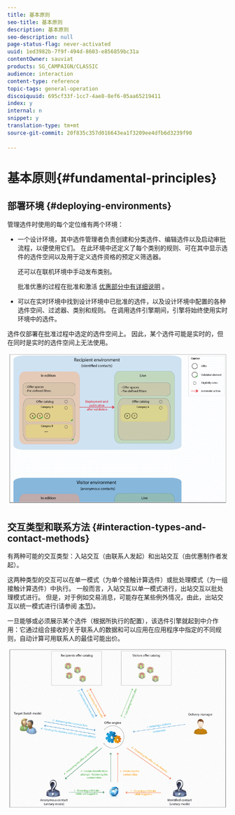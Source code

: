```yaml
---
title: 基本原则
seo-title: 基本原则
description: 基本原则
seo-description: null
page-status-flag: never-activated
uuid: 1ed3982b-7f9f-494d-8603-e856859bc31a
contentOwner: sauviat
products: SG_CAMPAIGN/CLASSIC
audience: interaction
content-type: reference
topic-tags: general-operation
discoiquuid: 695cf33f-1cc7-4ae8-8ef6-05aa65219411
index: y
internal: n
snippet: y
translation-type: tm+mt
source-git-commit: 20f835c357d016643ea1f3209ee4dfb6d3239f90

---
```



# 基本原则{#fundamental-principles}

## 部署环境 {#deploying-environments}

管理选件时使用的每个定位维有两个环境：

* 一个设计环境，其中选件管理者负责创建和分类选件、编辑选件以及启动审批流程，以便使用它们。 在此环境中还定义了每个类别的规则、可在其中显示选件的选件空间以及用于定义选件资格的预定义筛选器。

   还可以在联机环境中手动发布类别。

   批准优惠的过程在批准和激活 [优惠部分中有详细说明](../../interaction/using/approving-and-activating-an-offer.md) 。

* 可以在实时环境中找到设计环境中已批准的选件，以及设计环境中配置的各种选件空间、过滤器、类别和规则。 在调用选件引擎期间，引擎将始终使用实时环境中的选件。

选件仅部署在批准过程中选定的选件空间上。 因此，某个选件可能是实时的，但在同时是实时的选件空间上无法使用。

![](assets/architecture_interaction1.png)

## 交互类型和联系方法 {#interaction-types-and-contact-methods}

有两种可能的交互类型：入站交互（由联系人发起）和出站交互（由优惠制作者发起）。

这两种类型的交互可以在单一模式（为单个接触计算选件）或批处理模式（为一组接触计算选件）中执行。 一般而言，入站交互以单一模式进行，出站交互以批处理模式进行。 但是，对于例如交易消息，可能存在某些例外情况，由此，出站交互以统一模式进行(请参阅 [本节](../../message-center/using/about-transactional-messaging.md))。

一旦能够或必须展示某个选件（根据所执行的配置），该选件引擎就起到中介作用：它通过组合接收的关于联系人的数据和可以应用在应用程序中指定的不同规则，自动计算可用联系人的最佳可能出价。

![](assets/architecture_interaction2.png)

